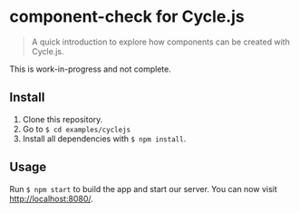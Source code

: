 # component-check for Cycle.js

> A quick introduction to explore how components can be created with Cycle.js.

This is work-in-progress and not complete.

## Install

1. Clone this repository.
2. Go to `$ cd examples/cyclejs`
3. Install all dependencies with `$ npm install`.

## Usage

Run `$ npm start` to build the app and start our server. You can now visit [http://localhost:8080/](http://localhost:8080/).
